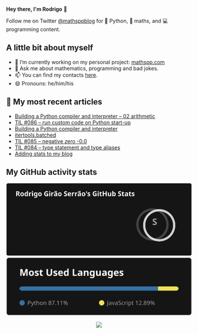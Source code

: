 **Hey there, I'm Rodrigo** 👋

Follow me on Twitter [@mathsppblog][twitter] for 🐍 Python, 🧠 maths, and 💻 programming content.


## A little bit about myself

- 🔭 I’m currently working on my personal project: [mathspp.com](https://mathspp.com)
- 💬 Ask me about mathematics, programming and bad jokes.
- 📫 You can find my contacts [here](https://mathspp.com/about#contacts).
- 😄 Pronouns: he/him/his


## 📖 My most recent articles

<!-- BLOG-POST-LIST:START -->
- [Building a Python compiler and interpreter – 02 arithmetic](https://mathspp.com/blog/building-a-python-compiler-and-interpreter)
- [TIL #086 – run custom code on Python start-up](https://mathspp.com/blog/til/run-custom-code-on-python-start-up)
- [Building a Python compiler and interpreter](https://mathspp.com/blog/building-a-python-compiler-and-interpreter)
- [itertools.batched](https://mathspp.com/blog/itertools-batched)
- [TIL #085 – negative zero -0.0](https://mathspp.com/blog/til/negative-zero)
- [TIL #084 – type statement and type aliases](https://mathspp.com/blog/til/type-statement-and-type-aliases)
- [Adding stats to my blog](https://mathspp.com/blog/adding-stats-to-my-blog)
<!-- BLOG-POST-LIST:END -->


##  My GitHub activity stats

<!-- Thanks to ofek! -->

<img src="general_stats.svg" alt="GitHub Statistics" loading="lazy">

<img src="language_stats.svg" alt="Top Languages" loading="lazy">

<p align='center'><img src='https://visitor-badge.laobi.icu/badge?page_id=RodrigoGiraoSerrao'></p>

[twitter]: https://twitter.com/mathsppblog
